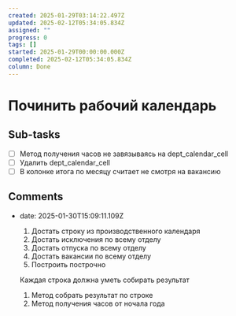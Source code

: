 ```yaml
---
created: 2025-01-29T03:14:22.497Z
updated: 2025-02-12T05:34:05.834Z
assigned: ""
progress: 0
tags: []
started: 2025-01-29T00:00:00.000Z
completed: 2025-02-12T05:34:05.834Z
column: Done
---
```


# Починить рабочий календарь

## Sub-tasks

- [ ] Метод получения часов не завязываясь на dept_calendar_cell
- [ ] Удалить dept_calendar_cell
- [ ] В колонке итога по месяцу считает не смотря на вакансию

## Comments

- date: 2025-01-30T15:09:11.109Z
  1. Достать строку из производственного календаря
  2. Достать исключения по всему отделу
  3. Достать отпуска по всему отделу
  4. Достать вакансии по всему отделу
  5. Построить построчно
  
  Каждая строка должна уметь собирать результат
  1. Метод собрать результат по строке
  2. Метод получения часов от ночала года
